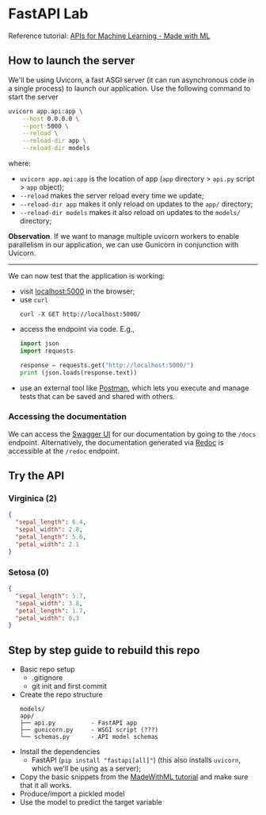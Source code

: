 # FastAPI Lab

Reference tutorial: [APIs for Machine Learning - Made with ML](https://madewithml.com/courses/mlops/api/)

## How to launch the server

We'll be using Uvicorn, a fast ASGI server (it can run asynchronous code in a single process) to launch our application. Use the following command to start the server

```bash
uvicorn app.api:app \
    --host 0.0.0.0 \
    --port 5000 \
    --reload \
    --reload-dir app \
    --reload-dir models
```

where:

- `uvicorn app.api:app` is the location of app (`app` directory > `api.py` script > `app` object);
- `--reload` makes the server reload every time we update;
- `--reload-dir app` makes it only reload on updates to the `app/` directory;
- `--reload-dir models` makes it also reload on updates to the `models/` directory;

**Observation**. If we want to manage multiple uvicorn workers to enable parallelism in our application, we can use Gunicorn in conjunction with Uvicorn.

---

We can now test that the application is working:

- visit [localhost:5000](http://localhost:5000/) in the browser;
- use `curl`
  ```
  curl -X GET http://localhost:5000/
  ```
- access the endpoint via code. E.g.,
  ```python
  import json
  import requests

  response = requests.get("http://localhost:5000/")
  print (json.loads(response.text))
  ```
- use an external tool like [Postman](https://www.postman.com), which lets you execute and manage tests that can be saved and shared with others.


### Accessing the documentation

We can access the [Swagger UI](https://swagger.io/tools/swagger-ui/) for our documentation by going to the `/docs` endpoint. Alternatively, the documentation generated via [Redoc](https://github.com/Redocly/redoc) is accessible at the `/redoc` endpoint.


## Try the API

### Virginica (2)

```json
{
  "sepal_length": 6.4,
  "sepal_width": 2.8,
  "petal_length": 5.6,
  "petal_width": 2.1
}
```

### Setosa (0)

```json
{
  "sepal_length": 5.7,
  "sepal_width": 3.8,
  "petal_length": 1.7,
  "petal_width": 0.3
}
```

## Step by step guide to rebuild this repo

- Basic repo setup
    - .gitignore
    - git init and first commit
- Create the repo structure
  ```
  models/
  app/
  ├── api.py          - FastAPI app
  ├── gunicorn.py     - WSGI script (???)
  └── schemas.py      - API model schemas
  ```
- Install the dependencies
  - FastAPI (`pip install "fastapi[all]"`)
    (this also installs `uvicorn`, which we'll be using as a server);
- Copy the basic snippets from the [MadeWithML tutorial](https://madewithml.com/courses/mlops/api/) and make sure that it all works.
- Produce/import a pickled model
- Use the model to predict the target variable